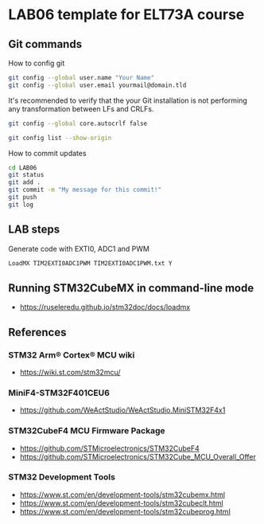 # LAB06 template for ELT73A course 
## Git commands
How to config git
```bash
git config --global user.name "Your Name"
git config --global user.email yourmail@domain.tld
```
It's recommended to verify that the your Git installation is not performing any transformation between LFs and CRLFs. 

```bash
git config --global core.autocrlf false
```
```bash
git config list --show-origin
```
How to commit updates
```bash
cd LAB06
git status
git add .
git commit -m "My message for this commit!"
git push
git log
```

## LAB steps

Generate code with EXTI0, ADC1 and PWM
```bash
LoadMX TIM2EXTI0ADC1PWM TIM2EXTI0ADC1PWM.txt Y
```

## Running STM32CubeMX in command-line mode
 - https://ruseleredu.github.io/stm32doc/docs/loadmx

## References
### STM32 Arm® Cortex® MCU wiki
- https://wiki.st.com/stm32mcu/
  
### MiniF4-STM32F401CEU6
- https://github.com/WeActStudio/WeActStudio.MiniSTM32F4x1
  
### STM32CubeF4 MCU Firmware Package
- https://github.com/STMicroelectronics/STM32CubeF4
- https://github.com/STMicroelectronics/STM32Cube_MCU_Overall_Offer

### STM32 Development Tools
- https://www.st.com/en/development-tools/stm32cubemx.html
- https://www.st.com/en/development-tools/stm32cubeclt.html
- https://www.st.com/en/development-tools/stm32cubeprog.html


